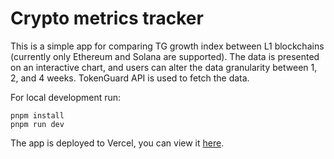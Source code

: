 # Crypto metrics tracker

This is a simple app for comparing TG growth index between L1 blockchains (currently only Ethereum and Solana are supported). The data is presented on an interactive chart, and users can alter the data granularity between 1, 2, and 4 weeks. TokenGuard API is used to fetch the data.

For local development run:
```
pnpm install
pnpm run dev
```

The app is deployed to Vercel, you can view it [here](https://crypto-metrics-tracker.vercel.app/).
